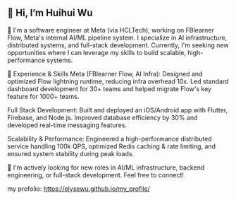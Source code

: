 ## 👋 Hi, I’m Huihui Wu
🔭 I'm a software engineer at Meta (via HCLTech), working on FBlearner Flow, Meta's internal AI/ML pipeline system. I specialize in AI infrastructure, distributed systems, and full-stack development. Currently, I'm seeking new opportunities where I can leverage my skills to build scalable, high-performance systems.

🔹 Experience & Skills
Meta (FBlearner Flow, AI Infra): Designed and optimized Flow lightning runtime, reducing infra overhead 10x. Led standard dashboard development for 30+ teams and helped migrate Flow's key feature for 1000+ teams.

Full Stack Development: Built and deployed an iOS/Android app with Flutter, Firebase, and Node.js. Improved database efficiency by 30% and developed real-time messaging features.

Scalability & Performance: Engineered a high-performance distributed service handling 100k QPS, optimized Redis caching & rate limiting, and ensured system stability during peak loads.

🔹 I'm actively looking for new roles in AI/ML infrastructure, backend engineering, or full-stack development. Feel free to connect!

<!--
**ElyseWu/ElyseWu** is a ✨ _special_ ✨ repository because its `README.md` (this file) appears on your GitHub profile.

Here are some ideas to get you started:

- 🔭 I’m currently working on ...
- 🌱 I’m currently learning ...
- 👯 I’m looking to collaborate on ...
- 🤔 I’m looking for help with ...
- 💬 Ask me about ...
- 📫 How to reach me: ...
- 😄 Pronouns: ...
- ⚡ Fun fact: ...
-->

my profolio: https://elysewu.github.io/my_profile/

